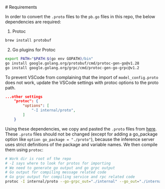 # Requirements

In order to convert the `.proto` files to the `pb.go` files in this repo, the below dependencies are required:

1. Protoc
```bash
brew install protobuf
```
2. Go plugins for Protoc
```bash
export PATH="$PATH:$(go env GOPATH)/bin"
go install google.golang.org/protobuf/cmd/protoc-gen-go@v1.28
go install google.golang.org/grpc/cmd/protoc-gen-go-grpc@v1.2
```

To prevent VSCode from complaining that the import of `model_config.proto` does not work, update the VSCode settings with protoc options to the proto path.
```json
...other settings
    "protoc": {
        "options": [
            "-I internal/proto",
        ]
    }
```

Using these dependencies, we copy and pasted the `.proto` files from [here](https://github.com/triton-inference-server/common/tree/main/protobuf). These `.proto` files should not be changed (except for adding a go_package option like `option go_package = "./proto"`), because the inference server uses strict definitions of the package and variable names. We then compile them using `protoc`:
```bash
# Work dir is root of the repo
# -I says where to look for protos for importing
# We need to generate go output and go grpc output
# Go output for compiling message related code
# Go grpc output for compiling service and rpc related code
protoc -I internal/proto --go-grpc_out="./internal" --go_out="./internal" internal/proto/*.proto
